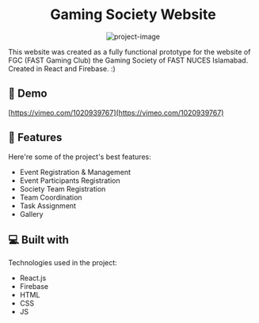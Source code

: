 <h1 align="center" id="title">Gaming Society Website</h1>

<p align="center"><img src="https://socialify.git.ci/The-Ahmad-Behzad/Gaming-Society-Website/image?language=1&amp;logo=https%3A%2F%2Fi.ibb.co%2Fn13BKkF%2Flogo.png&amp;name=1&amp;owner=1&amp;pattern=Circuit%20Board&amp;stargazers=1&amp;theme=Auto" alt="project-image"></p>

<p id="description">This website was created as a fully functional prototype for the website of FGC (FAST Gaming Club) the Gaming Society of FAST NUCES Islamabad. Created in React and Firebase. :)</p>

<h2>🚀 Demo</h2>

[https://vimeo.com/1020939767](https://vimeo.com/1020939767)

  
  
<h2>🧐 Features</h2>

Here're some of the project's best features:

*   Event Registration & Management
*   Event Participants Registration
*   Society Team Registration
*   Team Coordination
*   Task Assignment
*   Gallery

  
  
<h2>💻 Built with</h2>

Technologies used in the project:

*   React.js
*   Firebase
*   HTML
*   CSS
*   JS
